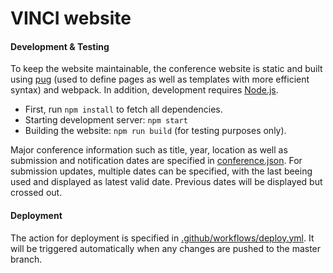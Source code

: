 # VINCI website

#### Development & Testing

To keep the website maintainable, the conference website is static and built using [pug](https://pugjs.org/api/getting-started.html) (used to define pages as well as templates with more efficient syntax) and webpack.
In addition, development requires [Node.js](https://nodejs.org/en/).

- First, run `npm install` to fetch all dependencies.
- Starting development server: `npm start`
- Building the website: `npm run build` (for testing purposes only).

Major conference information such as title, year, location as well as submission and notification dates are specified in [conference.json](conference.json).
For submission updates, multiple dates can be specified, with the last beeing used and displayed as latest valid date. Previous dates will be displayed but crossed out.

#### Deployment

The action for deployment is specified in [.github/workflows/deploy.yml](.github/workflows/deploy.yml).
It will be triggered automatically when any changes are pushed to the master branch.
